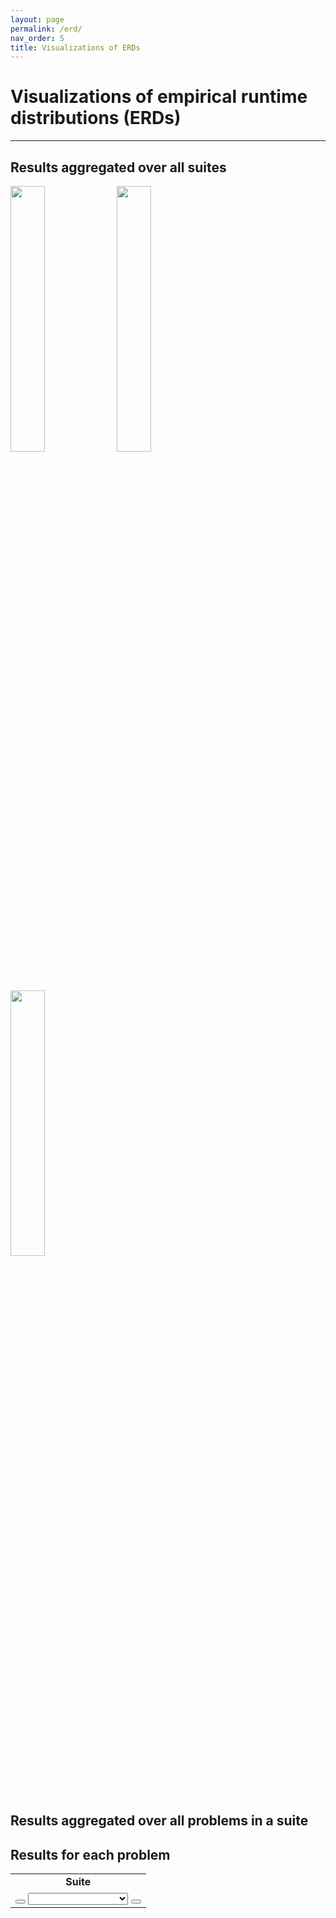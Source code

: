 ```yaml
---
layout: page
permalink: /erd/
nav_order: 5
title: Visualizations of ERDs
---
```


# Visualizations of empirical runtime distributions (ERDs) #
---

## Results aggregated over all suites ##

<div id="aggSuite">
<img src="../assets/img/plots-performance/ECDF_ALL-5.png" width="33%">
<img src="../assets/img/plots-performance/ECDF_ALL-10.png" width="33%">
<img src="../assets/img/plots-performance/ECDF_ALL-30.png" width="33%">
</div>

## Results aggregated over all problems in a suite ##

<div id="aggProblem"></div>

## Results for each problem ##

<table BORDER="0">
<tr>
<td align="center" id="suiAll" class="off"><b>Suite</b></td>
</tr>
<tr>
<td class="select" align="center">
<button id="suiPrev" onclick="getPrev(this)" class="button"><i class="arrow left"></i></button>
<select id="sui" onchange="changePlot()" style="width:160px;"></select>
<button id="suiNext" onclick="getNext(this)" class="button"><i class="arrow right"></i></button>
</td>
</tr>
</table>

<div id="images"></div>
<!-- <textarea id="test" rows="50" cols="100"></textarea> -->

<script src="{{ '/assets/js/common.js' | relative_url }}"></script>
<script src="{{ '/assets/js/customP.js' | relative_url }}"></script>

